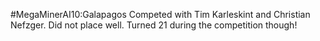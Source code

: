 #MegaMinerAI10:Galapagos
Competed with Tim Karleskint and Christian Nefzger. Did not place well. Turned 21 during the competition though!
